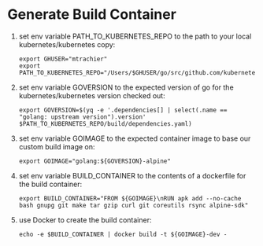 # Generate Build Container

1. set env variable PATH_TO_KUBERNETES_REPO to the path to your local kubernetes/kubernetes copy: 
    ```
    export GHUSER="mtrachier"
    export PATH_TO_KUBERNETES_REPO="/Users/$GHUSER/go/src/github.com/kubernetes/kubernetes"
    ```
2. set env variable GOVERSION to the expected version of go for the kubernetes/kubernetes version checked out:  
    ```
    export GOVERSION=$(yq -e '.dependencies[] | select(.name == "golang: upstream version").version' $PATH_TO_KUBERNETES_REPO/build/dependencies.yaml)
    ```
3. set env variable GOIMAGE to the expected container image to base our custom build image on: 
    ```
    export GOIMAGE="golang:${GOVERSION}-alpine"
    ```
4. set env variable BUILD_CONTAINER to the contents of a dockerfile for the build container: 
    ```
    export BUILD_CONTAINER="FROM ${GOIMAGE}\nRUN apk add --no-cache bash gnupg git make tar gzip curl git coreutils rsync alpine-sdk"
    ```
5. use Docker to create the build container: 
    ```
    echo -e $BUILD_CONTAINER | docker build -t ${GOIMAGE}-dev -
    ```
